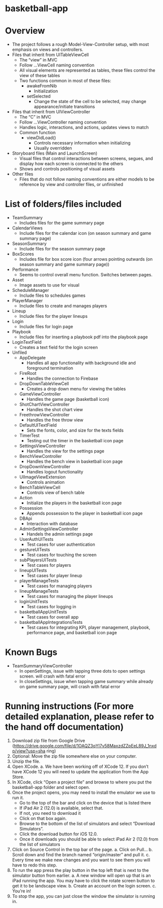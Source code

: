 # basketball-app
# Overview #
  - The project follows a rough Model-View-Controller setup, with most emphasis on views and controllers. 
  - Files that inherit from UITableViewCell 
    - The “view” in MVC
    - Follow …ViewCell naming convention
    - All visual elements are represented as tables, these files control the view of these tables
    - Two functions common in most of these files: 
        - awakeFromNib
          - Initialization
        - setSelected
            - Change the state of the cell to be selected, may change appearance/initiate transitions
   - Files that inherit from UIViewController
      - The “C” in MVC
      - Follow …ViewController naming convention
      - Handles logic, interactions, and actions, updates views to match
      - Common function
        - viewDidLoad()
          - Controls necessary information when initializing
          - Usually overridden
  - Storyboard files (Main and LaunchScreen)
      - Visual files that control interactions between screens, segues, and display how each screen is connected to the others
      - Shows and controls positioning of visual assets
  - Other files
    - Files that do not follow naming conventions are either models to be reference by view and controller files, or unfinished
# List of folders/files included #
  - TeamSummary
    - Includes files for the game summary page
  - CalendarViews 
    - Include files for the calendar icon (on season summary and game summary page)
  - SeasonSummary
    - Include files for the season summary page
  - BoxScores
    - Includes file for box score icon (four arrows pointing outwards (on season summary and game summary page))
  - Performance
    - Seems to control overall menu function. Switches between pages.
  - Asset
    - Image assets to use for visual
  - ScheduleManager
    - Include files to schedules games
  - PlayerManager
    - Include files to create and manages players
  - Lineup
    - Include files for the player lineups
  - Login
    - Include files for login page
  - Playbook
    - Include files for inserting a playbook pdf into the playbook page
  - LoginTextField
    - Creates a text field for the login screen
  - Unfiled
    - AppDelegate
      - Handles all app functionality with background idle and foreground termination
    - FireRoot
      - Handles the connection to Firebase
    - DropDownTableViewCell
      - Creates a drop down menu for viewing the tables
    - GameViewController
      - Handles the game page (basketball icon)
    - ShotChartViewController
      - Handles the shot chart view
    - FreethrowViewController
      - Handles the free throw view
    - DefaultUITextField
      - Sets the fonts, color, and size for the texts fields
    - TimerTest
      - Testing out the timer in the basketball icon page
    - SettingsViewController
      - Handles the view for the settings page
    - BenchViewController
      - Handles the bench view in basketball icon page
    - DropDownViewController
      - Handles logout functionality
    - UIImageViewExtension
      - Controls animation
    - BenchTableViewCell
      - Controls view of bench table
    - Action
      - Initialize the players in the basketball icon page
    - Possession
      - Appends possession to the player in basketball icon page
    - DBApi
      - Interaction with database
    - AdminSettingsViewController
      - Handels the admin settings page
    - UserAuthUITests
      - Test cases for user authentication
    - gestureUITests
      - Test cases for touching the screen
    - subPlayersUITests
      - Test cases for players
    - lineupUITests
      - Test cases for player lineup
    - playerManageTests
      - Test cases for managing players
    - lineupManageTests
      - Test cases for managing the player lineups
    - loginUnitTests
      - Test cases for logging in
    - basketballAppUnitTests
      - Test cases for overall app
    - basketballAppIntegrationsTests
      - Test cases for integrating KPI, player management, playbook, performance page, and basketball icon page

# Known Bugs #
  - TeamSummaryViewController
    - In openSettings, issue with tapping three dots to open settings screen. will crash with fatal error
    - In closeSettings, issue when tapping game summary while already on game summary page, will crash with fatal error

# Running instructions  (For more detailed explanation, please refer to the hand off documentation) #

1. Download zip file from Google Drive (https://drive.google.com/file/d/1OAQZ3qYI7v58MaxzdZZpEeL89J_1nxdp/view?usp=sha ring)
2. Optional: Move the zip file somewhere else on your computer.
3. Unzip the file.
4. Open XCode.
a. We have been working off of XCode 12. If you don’t have XCode 12 you will need to update the application from the App Store.
5. In XCode, click “Open a project file” and browse to where you put the basketball-app folder and select open.
6. Once the project opens, you may need to install the emulator we use to run it. 
    - Go to the top of the bar and click on the device that is listed there
    - If iPad Air 2 (12.0) is available, select that. 
    - If not, you need to download it
    - Click on that box again.
    - Browse to the bottom of the list of simulators and select “Download Simulators”.
    - Click the download button for iOS 12.0.
    - Once it downloads you should be able to select iPad Air 2 (12.0) from the list of simulators
7. Click on Source Control in the top bar of the page.
a. Click on Pull…
b. Scroll down and find the branch named “origin/master” and pull it.
c. Every time we make new changes and you want to see them you will have to redo this step.
8. To run the app press the play button in the top left that is next to the simulator button
from earlier.
a. A new window will open up that is an iPad running the app. You may have to click the rotate screen button to get it to be landscape view.
b. Create an account on the login screen.
c. You’re in!
9. To stop the app, you can just close the window the simulator is running in.
